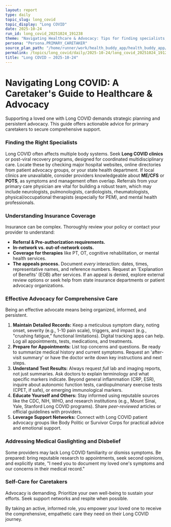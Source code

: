 ```yaml
---
layout: report
type: daily
topic_slug: long_covid
topic_display: "Long COVID"
date: 2025-10-24
run_id: long_covid_20251024_191238
theme: "Navigating Healthcare & Advocacy: Tips for finding specialists, understanding insurance coverage, and effectively advocating for comprehensive care."
persona: "Persona.PRIMARY_CARETAKER"
source_plan_path: "/home/runner/work/health_buddy_app/health_buddy_app/.results/long_covid/weekly_plan/2025-10-20/plan.json"
permalink: /topics/long_covid/daily/2025-10-24/long_covid_20251024_191238/
title: "Long COVID — 2025-10-24"
---
```


# Navigating Long COVID: A Caretaker's Guide to Healthcare & Advocacy

Supporting a loved one with Long COVID demands strategic planning and persistent advocacy. This guide offers actionable advice for primary caretakers to secure comprehensive support.

### Finding the Right Specialists

Long COVID often affects multiple body systems. Seek **Long COVID clinics** or post-viral recovery programs, designed for coordinated multidisciplinary care. Locate these by checking major hospital websites, online directories from patient advocacy groups, or your state health department. If local clinics are unavailable, consider providers knowledgeable about **ME/CFS** or **POTS**, as symptoms and management often overlap. Referrals from your primary care physician are vital for building a robust team, which may include neurologists, pulmonologists, cardiologists, rheumatologists, physical/occupational therapists (especially for PEM), and mental health professionals.

### Understanding Insurance Coverage

Insurance can be complex. Thoroughly review your policy or contact your provider to understand:
*   **Referral & Pre-authorization requirements.**
*   **In-network vs. out-of-network costs.**
*   **Coverage for therapies** like PT, OT, cognitive rehabilitation, or mental health services.
*   **The appeals process.** Document *every* interaction: dates, times, representative names, and reference numbers. Request an 'Explanation of Benefits' (EOB) after services. If an appeal is denied, explore external review options or seek help from state insurance departments or patient advocacy organizations.

### Effective Advocacy for Comprehensive Care

Being an effective advocate means being organized, informed, and persistent.

1.  **Maintain Detailed Records:** Keep a meticulous symptom diary, noting onset, severity (e.g., 1-10 pain scale), triggers, and impact (e.g., "crushing fatigue," functional limitations). Digital tracking apps can help. Log all appointments, tests, medications, and treatments.
2.  **Prepare for Appointments:** List top concerns and questions. Be ready to summarize medical history and current symptoms. Request an 'after-visit summary' or have the doctor write down key instructions and next steps.
3.  **Understand Test Results:** Always request *full* lab and imaging reports, not just summaries. Ask doctors to explain terminology and what specific markers indicate. Beyond general inflammation (CRP, ESR), inquire about autonomic function tests, cardiopulmonary exercise tests (CPET, if safe), or emerging immunological markers.
4.  **Educate Yourself and Others:** Stay informed using reputable sources like the CDC, NIH, WHO, and research institutions (e.g., Mount Sinai, Yale, Stanford Long COVID programs). Share *peer-reviewed* articles or official guidelines with providers.
5.  **Leverage Support Networks:** Connect with Long COVID patient advocacy groups like Body Politic or Survivor Corps for practical advice and emotional support.

### Addressing Medical Gaslighting and Disbelief

Some providers may lack Long COVID familiarity or dismiss symptoms. Be prepared: bring reputable research to appointments, seek second opinions, and explicitly state, "I need you to document my loved one's symptoms and our concerns in their medical record."

### Self-Care for Caretakers

Advocacy is demanding. Prioritize your own well-being to sustain your efforts. Seek support networks and respite when possible.

By taking an active, informed role, you empower your loved one to receive the comprehensive, empathetic care they need on their Long COVID journey.
